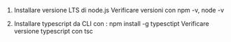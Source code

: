 1. Installare versione LTS di node.js
    Verificare versioni con npm -v, node -v

2. Installare typescript da CLI con : npm install -g typesctipt
    Verificare versione typescript con tsc 